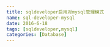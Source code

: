 ```yaml
---
title: sqldeveloper启用对mysql管理模式
name: sql-developer-mysql
date: 2016-6-18
tags: [sqldeveloper,mysql]
categories: [Database]
---
```

